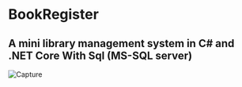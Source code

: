 # BookRegister 
## A mini library management system in C# and .NET Core With Sql (MS-SQL server)
![Capture](https://github.com/sayanpr8175/BookRegister/main/x_appScreenshot/createNewBook.PNG?raw=true)

